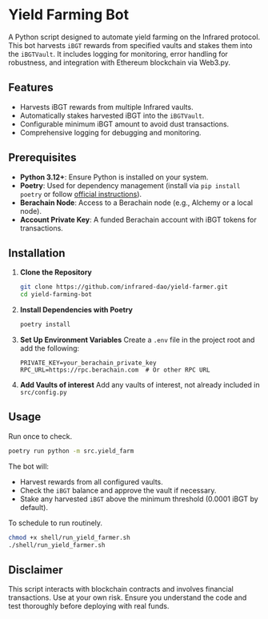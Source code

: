 # Yield Farming Bot

A Python script designed to automate yield farming on the Infrared protocol. This bot harvests `iBGT` rewards from specified vaults and stakes them into the `iBGTVault`. It includes logging for monitoring, error handling for robustness, and integration with Ethereum blockchain via Web3.py.

## Features
- Harvests iBGT rewards from multiple Infrared vaults.
- Automatically stakes harvested iBGT into the `iBGTVault`.
- Configurable minimum iBGT amount to avoid dust transactions.
- Comprehensive logging for debugging and monitoring.

## Prerequisites
- **Python 3.12+**: Ensure Python is installed on your system.
- **Poetry**: Used for dependency management (install via `pip install poetry` or follow [official instructions](https://python-poetry.org/docs/#installation)).
- **Berachain Node**: Access to a Berachain node (e.g., Alchemy or a local node).
- **Account Private Key**: A funded Berachain account with iBGT tokens for transactions.


## Installation

1. **Clone the Repository**
   ```bash
   git clone https://github.com/infrared-dao/yield-farmer.git
   cd yield-farming-bot
   ```

2. **Install Dependencies with Poetry**
    ```bash
    poetry install
    ```

3. **Set Up Environment Variables**
    Create a `.env` file in the project root and add the following:
    ```
    PRIVATE_KEY=your_berachain_private_key
    RPC_URL=https://rpc.berachain.com  # Or other RPC URL
    ```

4. **Add Vaults of interest**
    Add any vaults of interest, not already included in `src/config.py`

## Usage

Run once to check.
```bash
poetry run python -m src.yield_farm
```

The bot will:
- Harvest rewards from all configured vaults.
- Check the `iBGT` balance and approve the vault if necessary.
- Stake any harvested `iBGT` above the minimum threshold (0.0001 iBGT by default).

To schedule to run routinely.
```bash
chmod +x shell/run_yield_farmer.sh
./shell/run_yield_farmer.sh
```

## Disclaimer
This script interacts with blockchain contracts and involves financial transactions. Use at your own risk. Ensure you understand the code and test thoroughly before deploying with real funds.



